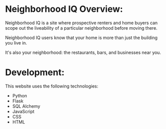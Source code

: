 # Neighborhood IQ Overview:

Neighborhood IQ is a site where prospective renters and home buyers can scope out the liveability of a particular neighborhood before moving there.

Neighborhood IQ users know that your home is more than just the building you live in.

It's also your neighborhood: the restaurants, bars, and businesses near you.

# Development:

This website uses the following technologies:
  - Python
  - Flask
  - SQL Alchemy
  - JavaScript
  - CSS
  - HTML
